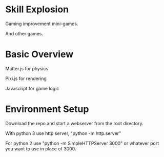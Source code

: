 # Skill Explosion
Gaming improvement mini-games.

And other games.

# Basic Overview
Matter.js for physics

Pixi.js for rendering

Javascript for game logic

# Environment Setup
Download the repo and start a webserver from the root directory.

With python 3 use http server, "python -m http.server"

For python 2 use "python -m SimpleHTTPServer 3000" or whatever port you want to use in place of 3000.
